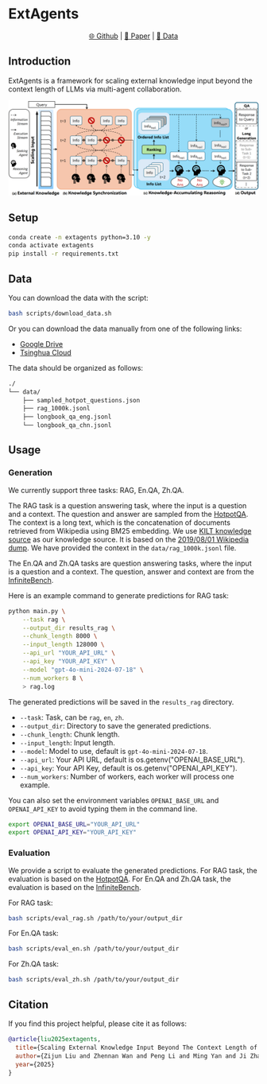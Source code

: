 # ExtAgents

<p align="center">
  <a href="https://github.com/THUNLP-MT/ExtAgents">🌐 Github</a> |
  <a href="https://arxiv.org/abs/2505.21471">📖 Paper</a> |
  <a href="https://huggingface.co/datasets/zhennan1/ExtAgents">🤗 Data</a>
</p>

## Introduction

ExtAgents is a framework for scaling external knowledge input beyond the context length of LLMs via multi-agent collaboration.

![overview](./figs/overview.png)

## Setup

```bash
conda create -n extagents python=3.10 -y
conda activate extagents
pip install -r requirements.txt
```

## Data

You can download the data with the script:

```bash
bash scripts/download_data.sh
```

Or you can download the data manually from one of the following links:

- [Google Drive](https://drive.google.com/drive/folders/1FQSojqgF1VdumXxSh1UbIoE6lQ2E_xJn?usp=sharing)
- [Tsinghua Cloud](https://cloud.tsinghua.edu.cn/d/b8aab568cf5c4785b457/)

The data should be organized as follows:

```bash
./
└── data/
    ├── sampled_hotpot_questions.json
    ├── rag_1000k.jsonl
    ├── longbook_qa_eng.jsonl
    └── longbook_qa_chn.jsonl
```

## Usage

### Generation

We currently support three tasks: RAG, En.QA, Zh.QA.

The RAG task is a question answering task, where the input is a question and a context. The question and answer are sampled from the [HotpotQA](https://github.com/hotpotqa/hotpot). The context is a long text, which is the concatenation of documents retrieved from Wikipedia using BM25 embedding. We use [KILT knowledge source](http://dl.fbaipublicfiles.com/KILT/kilt_knowledgesource.json) as our knowledge source. It is based on the [2019/08/01 Wikipedia dump](http://dl.fbaipublicfiles.com/BLINK/enwiki-pages-articles.xml.bz2). We have provided the context in the `data/rag_1000k.jsonl` file.

The En.QA and Zh.QA tasks are question answering tasks, where the input is a question and a context. The question, answer and context are from the [InfiniteBench](https://github.com/OpenBMB/InfiniteBench).

Here is an example command to generate predictions for RAG task:

```bash
python main.py \
    --task rag \
    --output_dir results_rag \
    --chunk_length 8000 \
    --input_length 128000 \
    --api_url "YOUR_API_URL" \
    --api_key "YOUR_API_KEY" \
    --model "gpt-4o-mini-2024-07-18" \
    --num_workers 8 \
    > rag.log
```

The generated predictions will be saved in the `results_rag` directory.

- `--task`: Task, can be `rag`, `en`, `zh`.
- `--output_dir`: Directory to save the generated predictions.
- `--chunk_length`: Chunk length.
- `--input_length`: Input length.
- `--model`: Model to use, default is `gpt-4o-mini-2024-07-18`.
- `--api_url`: Your API URL, default is os.getenv("OPENAI_BASE_URL").
- `--api_key`: Your API Key, default is os.getenv("OPENAI_API_KEY").
- `--num_workers`: Number of workers, each worker will process one example.

You can also set the environment variables `OPENAI_BASE_URL` and `OPENAI_API_KEY` to avoid typing them in the command line.

```bash
export OPENAI_BASE_URL="YOUR_API_URL"
export OPENAI_API_KEY="YOUR_API_KEY"
```

### Evaluation

We provide a script to evaluate the generated predictions. For RAG task, the evaluation is based on the [HotpotQA](https://github.com/hotpotqa/hotpot). For En.QA and Zh.QA task, the evaluation is based on the [InfiniteBench](https://github.com/OpenBMB/InfiniteBench).

For RAG task:

```bash
bash scripts/eval_rag.sh /path/to/your/output_dir
```

For En.QA task: 

```bash
bash scripts/eval_en.sh /path/to/your/output_dir
```

For Zh.QA task:

```bash
bash scripts/eval_zh.sh /path/to/your/output_dir
```

## Citation

If you find this project helpful, please cite it as follows:

```bibtex
@article{liu2025extagents,
  title={Scaling External Knowledge Input Beyond The Context Length of LLMs via Multi-Agent Collaboration},
  author={Zijun Liu and Zhennan Wan and Peng Li and Ming Yan and Ji Zhang and Fei Huang and Yang Liu},
  year={2025}
}
```
